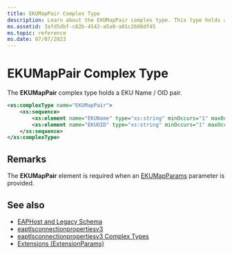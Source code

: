```yaml
---
title: EKUMapPair Complex Type
description: Learn about the EKUMapPair complex type. This type holds a Name / ID pair.
ms.assetid: 3afd5dbf-c82b-4542-a5a0-a01c2608df45
ms.topic: reference
ms.date: 07/07/2023
---
```


# EKUMapPair Complex Type

The **EKUMapPair** complex type holds a EKU Name / OID pair.

```XML
<xs:complexType name="EKUMapPair">
    <xs:sequence>
        <xs:element name="EKUName" type="xs:string" minOccurs="1" maxOccurs="1"/>
        <xs:element name="EKUOID" type="xs:string" minOccurs="1" maxOccurs="1"/>
    </xs:sequence>
</xs:complexType>
```

## Remarks

The **EKUMapPair** element is required when an [EKUMapParams](./eaptlsconnectionpropertiesv3schema-ekumapparams-complextype.md) parameter is provided.

## See also

- [EAPHost and Legacy Schema](eaphost-schemas.md)
- [eaptlsconnectionpropertiesv3](eaptlsconnectionpropertiesv3schema-schema.md)
- [eaptlsconnectionpropertiesv3 Complex Types](eaptlsconnectionpropertiesv3schema-complex-types.md)
- [Extensions (ExtensionParams)](eaptlsconnectionpropertiesv3schema-extensions-extensionparams-element.md)

